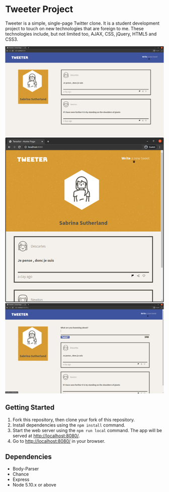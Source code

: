 # Tweeter Project

Tweeter is a simple, single-page Twitter clone. It is a student development project to touch on new technologies that are foreign to me. These technologies include, but not limited too, AJAX, CSS, jQuery, HTML5 and CSS3.   


!["screenshot of the desktop view"](https://github.com/Borrisson/tweeter/blob/master/public/images/preview/tweeter-desktop.png)
!["screenshot of the mobile view"](https://github.com/Borrisson/tweeter/blob/master/public/images/preview/tweeter-mobile.png)
!["screenshot of the create new message button"](https://github.com/Borrisson/tweeter/blob/master/public/images/preview/textarea-after-click.png)



## Getting Started

1. Fork this repository, then clone your fork of this repository.
2. Install dependencies using the `npm install` command.
3. Start the web server using the `npm run local` command. The app will be served at <http://localhost:8080/>.
4. Go to <http://localhost:8080/> in your browser.

## Dependencies

- Body-Parser
- Chance
- Express
- Node 5.10.x or above
